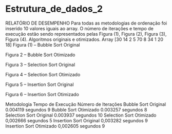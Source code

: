# Estrutura_de_dados_2
RELATÓRIO DE DESEMPENHO 
	Para todas as metodologias de ordenação foi inserido 10 valores iguais ao array. O número de iterações e tempo de execução estão sendo representados pelas Figura (1), Figura (2), Figura (3), Figura (4). Algoritmos originais e otimizados. 
Array [30 14 2 5 70 8 34 1 20 18]
Figura (1) – Bubble Sort Original 
 
Figura 2 – Bubble Sort Otimizado 
 
Figura 3 – Selection Sort Original
 
Figura 4 – Selection Sort Otimizado
 
Figura 5 – Insertion Sort Original
 
Figura 6 – Insertion Sort Otimizado

 

Metodologia	Tempo de Execução	Número de Iterações
Bubble Sort Original	0.004119 segundos	9
Bubble Sort Otimizado	0.003257 segundos	8
Selection Sort Original	0.003937 segundos	10
Selection Sort Otimizado	0,002666 segundos	5
Insertion Sort Original	0,003282 segundos	9
Insertion Sort Otimizado	0,002605 segundos	9
